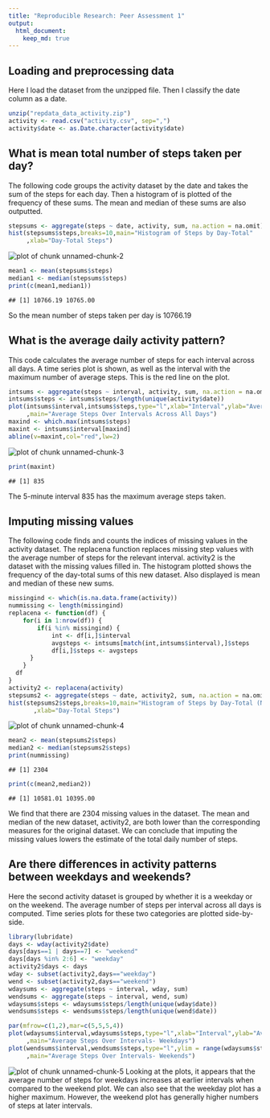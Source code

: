 ```yaml
---
title: "Reproducible Research: Peer Assessment 1"
output: 
  html_document:
    keep_md: true
---
```



## Loading and preprocessing data  

Here I load the dataset from the unzipped file. Then I classify the date column as a date.  

```r
unzip("repdata_data_activity.zip")
activity <- read.csv("activity.csv", sep=",")
activity$date <- as.Date.character(activity$date)
```

## What is mean total number of steps taken per day? 

The following code groups the activity dataset by the date and takes the sum of the steps for each day. Then a histogram of is plotted of the frequency of these sums. The mean and median of these sums are also outputted.  

```r
stepsums <- aggregate(steps ~ date, activity, sum, na.action = na.omit)
hist(stepsums$steps,breaks=10,main="Histogram of Steps by Day-Total"
     ,xlab="Day-Total Steps")
```

![plot of chunk unnamed-chunk-2](figure/unnamed-chunk-2-1.png)

```r
mean1 <- mean(stepsums$steps)
median1 <- median(stepsums$steps)
print(c(mean1,median1))
```

```
## [1] 10766.19 10765.00
```
So the mean number of steps taken per day is 10766.19  

## What is the average daily activity pattern?  
This code calculates the average number of steps for each interval across all days. A time series plot is shown, as well as the interval with the maximum number of average steps. This is the red line on the plot.  


```r
intsums <- aggregate(steps ~ interval, activity, sum, na.action = na.omit)
intsums$steps <- intsums$steps/length(unique(activity$date))
plot(intsums$interval,intsums$steps,type="l",xlab="Interval",ylab="Average Steps"
     ,main="Average Steps Over Intervals Across All Days")
maxind <- which.max(intsums$steps)
maxint <- intsums$interval[maxind]
abline(v=maxint,col="red",lw=2)
```

![plot of chunk unnamed-chunk-3](figure/unnamed-chunk-3-1.png)

```r
print(maxint)
```

```
## [1] 835
```
The 5-minute interval 835 has the maximum average steps taken.  

## Imputing missing values  
The following code finds and counts the indices of missing values in the activity dataset. The replacena function replaces missing step values with the average number of steps for the relevant interval. activity2 is the dataset with the missing values filled in. The histogram plotted shows the frequency of the day-total sums of this new dataset. Also displayed is mean and median of these new sums.  


```r
missingind <- which(is.na.data.frame(activity))
nummissing <- length(missingind)
replacena <- function(df) {
    for(i in 1:nrow(df)) {
        if(i %in% missingind) {
            int <- df[i,]$interval
            avgsteps <- intsums[match(int,intsums$interval),]$steps
            df[i,]$steps <- avgsteps
      }
    }
  df
}
activity2 <- replacena(activity)
stepsums2 <- aggregate(steps ~ date, activity2, sum, na.action = na.omit)
hist(stepsums2$steps,breaks=10,main="Histogram of Steps by Day-Total (NAs Imputed)"
       ,xlab="Day-Total Steps")
```

![plot of chunk unnamed-chunk-4](figure/unnamed-chunk-4-1.png)

```r
mean2 <- mean(stepsums2$steps)
median2 <- median(stepsums2$steps)
print(nummissing)
```

```
## [1] 2304
```

```r
print(c(mean2,median2))
```

```
## [1] 10581.01 10395.00
```
We find that there are 2304 missing values in the dataset. The mean and median of the new dataset, activity2, are both lower than the corresponding measures for the original dataset.  We can conclude that imputing the missing values lowers the estimate of the total daily number of steps.  

## Are there differences in activity patterns between weekdays and weekends?  
Here the second activity dataset is grouped by whether it is a weekday or on the weekend. The average number of steps per interval across all days is computed. Time series plots for these two categories are plotted side-by-side.  

```r
library(lubridate)
days <- wday(activity2$date)
days[days==1 | days==7] <- "weekend"
days[days %in% 2:6] <- "weekday"
activity2$days <- days
wday <- subset(activity2,days=="weekday")
wend <- subset(activity2,days=="weekend")
wdaysums <- aggregate(steps ~ interval, wday, sum)
wendsums <- aggregate(steps ~ interval, wend, sum)
wdaysums$steps <- wdaysums$steps/length(unique(wday$date))
wendsums$steps <- wendsums$steps/length(unique(wend$date))

par(mfrow=c(1,2),mar=c(5,5,5,4))
plot(wdaysums$interval,wdaysums$steps,type="l",xlab="Interval",ylab="Average Steps"
     ,main="Average Steps Over Intervals- Weekdays")
plot(wendsums$interval,wendsums$steps,type="l",ylim = range(wdaysums$steps),xlab="Interval",ylab="Average Steps"
     ,main="Average Steps Over Intervals- Weekends")
```

![plot of chunk unnamed-chunk-5](figure/unnamed-chunk-5-1.png)
Looking at the plots, it appears that the average number of steps for weekdays increases at earlier intervals when compared to the weekend plot. We can also see that the weekday plot has a higher maximum. However, the weekend plot has generally higher numbers of steps at later intervals.  
